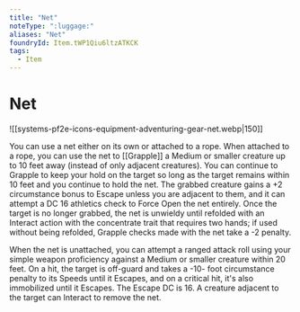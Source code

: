 ```yaml
---
title: "Net"
noteType: ":luggage:"
aliases: "Net"
foundryId: Item.tWP1Qiu6ltzATKCK
tags:
  - Item
---
```


# Net
![[systems-pf2e-icons-equipment-adventuring-gear-net.webp|150]]

You can use a net either on its own or attached to a rope. When attached to a rope, you can use the net to [[Grapple]] a Medium or smaller creature up to 10 feet away (instead of only adjacent creatures). You can continue to Grapple to keep your hold on the target so long as the target remains within 10 feet and you continue to hold the net. The grabbed creature gains a +2 circumstance bonus to Escape unless you are adjacent to them, and it can attempt a DC 16 athletics check to Force Open the net entirely. Once the target is no longer grabbed, the net is unwieldy until refolded with an Interact action with the concentrate trait that requires two hands; if used without being refolded, Grapple checks made with the net take a -2 penalty.

When the net is unattached, you can attempt a ranged attack roll using your simple weapon proficiency against a Medium or smaller creature within 20 feet. On a hit, the target is off-guard and takes a -10- foot circumstance penalty to its Speeds until it Escapes, and on a critical hit, it's also immobilized until it Escapes. The Escape DC is 16. A creature adjacent to the target can Interact to remove the net.
